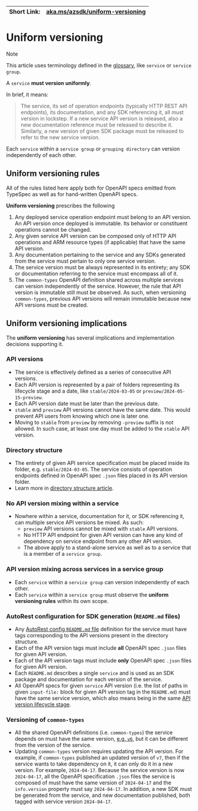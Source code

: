 | Short Link: | [aka.ms/azsdk/uniform-versioning](https://aka.ms/azsdk/uniform-versioning) |
|--|--|

# Uniform versioning

> [!NOTE]
> This article uses terminology defined in the [glossary], like `service` or `service group`.

A `service` **must version uniformly**. 

In brief, it means:

> The service, its set of operation endpoints (typically HTTP REST API endpoints), its documentation, and any SDK referencing it, all must version in lockstep.
> If a new service API version is released, also a new documentation reference must be released to describe it.
> Similarly, a new version of given SDK package must be released to refer to the new service version.

Each `service` within a `service group` or `grouping directory` can version independently of each other.

## Uniform versioning rules

All of the rules listed here apply both for OpenAPI specs emitted from TypeSpec as well as for hand-written OpenAPI specs.

**Uniform versioning** prescribes the following

1. Any deployed service operation endpoint must belong to an API version. An API version once deployed is immutable.
   Its behavior or constituent operations cannot be changed.
2. Any given service API version can be composed only of HTTP API operations and ARM resource types (if applicable)
   that have the same API version. 
3. Any documentation pertaining to the service and any SDKs generated from the service must pertain to only
   one service version.
4. The service version must be always represented in its entirety; any SDK or documentation referring to the service
   must encompass all of it.
5. The `common-types` OpenAPI definition shared across multiple services can version independently of the service.
   However, the rule that API version is immutable still must be observed.
  As such,  when versioning `common-types`, previous API versions will remain immutable because new API versions must be created.

## Uniform versioning implications

The **uniform versioning** has several implications and implementation decisions supporting it.

### API versions

- The service is effectively defined as a series of consecutive API versions.
- Each API version is represented by a pair of folders representing its lifecycle stage and a date, 
  like `stable/2024-03-05` or `preview/2024-05-15-preview`.
- Each API version date must be later than the previous date.
- `stable` and `preview` API versions cannot have the same date. This would prevent API users from knowing
    which one is later one.
- Moving to `stable` from `preview` by removing `-preview` suffix is not allowed. 
  In such case, at least one day must be added to the `stable` API version.

### Directory structure 

- The entirety of given API service specification must be placed inside its folder, e.g. `stable/2024-03-05`.
  The service consists of operation endpoints defined in OpenAPI spec `.json` files placed in its API version folder.
- Learn more in [directory structure article].

### No API version mixing within a service

- Nowhere within a service, documentation for it, or SDK referencing it,
  can multiple service API versions be mixed. As such:
  - `preview` API versions cannot be mixed with `stable` API versions.
  - No HTTP API endpoint for given API version can have any kind of dependency on service endpoint from any other API version.
  - The above apply to a stand-alone service as well as to a service that is a member of a `service group`.

### API version mixing across services in a service group

- Each `service` within a `service group` can version independently of each other.
- Each `service` within a `service group` must observe the **uniform versioning rules** within its own scope.

### AutoRest configuration for SDK generation (`README.md` files)

- Any [AutoRest config `README.md` file] definition for the service must have tags corresponding to the API versions
  present in the directory structure. 
- Each of the API version tags must include **all** OpenAPI spec `.json` files for given API version.
- Each of the API version tags must include **only** OpenAPI spec `.json` files for given API version.
- Each `README.md` describes a single `service` and is used as an SDK package and documentation for each version of the service.
- All OpenAPI specs for given `service` API version (i.e. the list of paths in given `input-file:` block for given API version tag in the `README.md`)
  must have the same service version, which also means being in the same [API version lifecycle stage].

### Versioning of `common-types`

- All the shared OpenAPI definitions (i.e. `common-types`) the service depends on must have the same version, 
  [e.g. `v6`][common-types v6], but it can be different from the version of the service.
- Updating `common-types` version requires updating the API version.
  For example, if `common-types` published an updated version of `v7`,
  then if the service wants to take dependency on it, it can only do it in
  a new version. For example, `2024-04-17`.
  Because the service version is now `2024-04-17`, all the OpenAPI specification `.json` files the service is composed
  of must have the same version of `2024-04-17` and the `info.version` property must say `2024-04-17`.
  In addition, a new SDK must be generated from the service, and new documentation published, both tagged with
  service version `2024-04-17`.

[API version lifecycle stage]: https://aka.ms/azsdk/api-versions
[AutoRest config `README.md` file]: https://aka.ms/azsdk/autorest
[common-types v6]: https://github.com/Azure/azure-rest-api-specs/tree/main/specification/common-types/resource-management/
[directory structure article]: ./directory-structure.md
[glossary]: ./glossary.md
